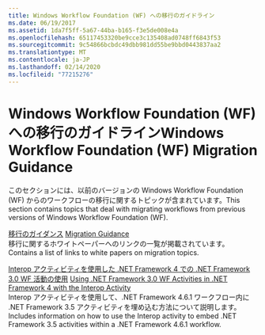 ```yaml
---
title: Windows Workflow Foundation (WF) への移行のガイドライン
ms.date: 06/19/2017
ms.assetid: 1da7f5ff-5a67-44ba-b165-f3e5de008e4a
ms.openlocfilehash: 65117453320be9cce3c135408ad0748ff6843f53
ms.sourcegitcommit: 9c54866bcbdc49dbb981dd55be9bbd0443837aa2
ms.translationtype: MT
ms.contentlocale: ja-JP
ms.lasthandoff: 02/14/2020
ms.locfileid: "77215276"
---
```

# <a name="windows-workflow-foundation-wf-migration-guidance"></a><span data-ttu-id="2e1d8-102">Windows Workflow Foundation (WF) への移行のガイドライン</span><span class="sxs-lookup"><span data-stu-id="2e1d8-102">Windows Workflow Foundation (WF) Migration Guidance</span></span>

<span data-ttu-id="2e1d8-103">このセクションには、以前のバージョンの Windows Workflow Foundation (WF) からのワークフローの移行に関するトピックが含まれています。</span><span class="sxs-lookup"><span data-stu-id="2e1d8-103">This section contains topics that deal with migrating workflows from previous versions of Windows Workflow Foundation (WF).</span></span>

<span data-ttu-id="2e1d8-104">[移行のガイダンス](migration-guidance.md) </span><span class="sxs-lookup"><span data-stu-id="2e1d8-104">[Migration Guidance](migration-guidance.md) </span></span>  
<span data-ttu-id="2e1d8-105">移行に関するホワイトペーパーへのリンクの一覧が掲載されています。</span><span class="sxs-lookup"><span data-stu-id="2e1d8-105">Contains a list of links to white papers on migration topics.</span></span>

<span data-ttu-id="2e1d8-106">[Interop アクティビティを使用した .NET Framework 4 での .NET Framework 3.0 WF 活動の使用](net-framework-3-0-wf-in-net-framework-4-interop.md) </span><span class="sxs-lookup"><span data-stu-id="2e1d8-106">[Using .NET Framework 3.0 WF Activities in .NET Framework 4 with the Interop Activity](net-framework-3-0-wf-in-net-framework-4-interop.md) </span></span>  
<span data-ttu-id="2e1d8-107">Interop アクティビティを使用して、.NET Framework 4.6.1 ワークフロー内に .NET Framework 3.5 アクティビティを埋め込む方法について説明します。</span><span class="sxs-lookup"><span data-stu-id="2e1d8-107">Includes information on how to use the Interop activity to embed .NET Framework 3.5 activities within a .NET Framework 4.6.1 workflow.</span></span>
